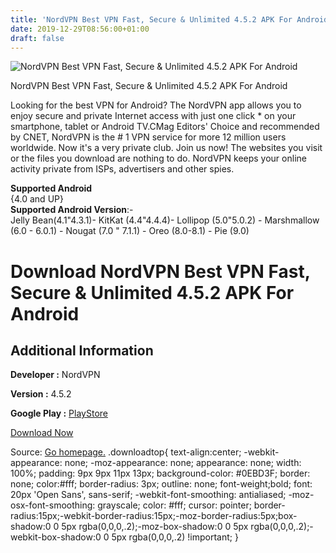 ```yaml
---
title: 'NordVPN Best VPN Fast, Secure & Unlimited 4.5.2 APK For Android'
date: 2019-12-29T08:56:00+01:00
draft: false
---
```


![NordVPN Best VPN Fast, Secure & Unlimited 4.5.2 APK For Android](https://i0.wp.com/apkhome.net/wp-content/uploads/2019/12/NordVPN-Best-VPN-Fast-Secure-Unlimited-4.5.2.png "NordVPN Best VPN Fast, Secure & Unlimited 4.5.2 APK For Android")

  

NordVPN Best VPN Fast, Secure & Unlimited 4.5.2 APK For Android

Looking for the best VPN for Android? The NordVPN app allows you to enjoy secure and private Internet access with just one click \* on your smartphone, tablet or Android TV.CMag Editors' Choice and recommended by CNET, NordVPN is the # 1 VPN service for more 12 million users worldwide. Now it's a very private club. Join us now! The websites you visit or the files you download are nothing to do. NordVPN keeps your online activity private from ISPs, advertisers and other spies.

**Supported Android**  
{4.0 and UP}  
**Supported Android Version**:-  
Jelly Bean(4.1"4.3.1)- KitKat (4.4"4.4.4)- Lollipop (5.0"5.0.2) - Marshmallow (6.0 - 6.0.1) - Nougat (7.0 " 7.1.1) - Oreo (8.0-8.1) - Pie (9.0)

Download NordVPN Best VPN Fast, Secure & Unlimited 4.5.2 APK For Android
========================================================================

Additional Information
----------------------

**Developer :** NordVPN

**Version :** 4.5.2

**Google Play :** [PlayStore](https://play.google.com/store/apps/details?id=com.nordvpn.android)

  

[Download Now](https://store4app.co/post/nordvpn-best-vpn-fast-secure-amp-unlimited-4-5-2-apk-for-android_1577542299)

  
Source: [Go homepage.](https://store4app.co/post/nordvpn-best-vpn-fast-secure-amp-unlimited-4-5-2-apk-for-android_1577542299) .downloadtop{ text-align:center; -webkit-appearance: none; -moz-appearance: none; appearance: none; width: 100%; padding: 9px 9px 11px 13px; background-color: #0EBD3F; border: none; color:#fff; border-radius: 3px; outline: none; font-weight;bold; font: 20px 'Open Sans', sans-serif; -webkit-font-smoothing: antialiased; -moz-osx-font-smoothing: grayscale; color: #fff; cursor: pointer; border-radius:15px;-webkit-border-radius:15px;-moz-border-radius:5px;box-shadow:0 0 5px rgba(0,0,0,.2);-moz-box-shadow:0 0 5px rgba(0,0,0,.2);-webkit-box-shadow:0 0 5px rgba(0,0,0,.2) !important; }